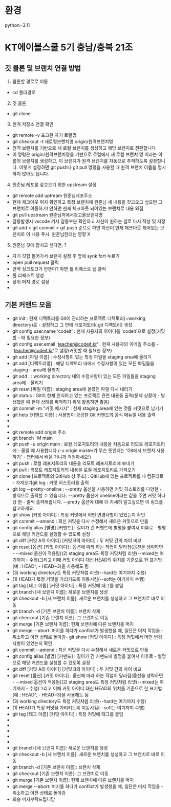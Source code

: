 # 환경
python=3.11

# KT에이블스쿨 5기 충남/충북 21조 
## 깃 클론 및 브랜치 연결 방법
1. 클론할 경로로 이동
- cd 폴더경로

2. 깃 클론 
- git clone 

3. 원격 저장소 연결 확인 
- git remote -v 포크한 자기 로컬명
- git checkout -t 새로컬브랜치명 origin/원격브랜치명
- 원격 브랜치를 기반으로 새 로컬 브랜치를 생성하고 해당 브랜치로 전환합니다
- 이 명령은 origin/원격브랜치명을 기반으로 로컬에서 새 로켤 브랜치 명 이라는 이름의 브랜치를 생성하고, 이 브랜치가 원격 브랜치를 자동으로 추적하도록 설정합니다. 이렇게 설정하면 git push나 git pull 명령을 사용할 때 원격 브랜치 이름을 명시하지 않아도 됩니다.

4. 원준님 레포를 갖고오기 위한 upstream 설정
- git remote add uptream 원준님레포주소
- 현재 체크아웃 위치 확인하고 특정 브랜치에 원준님 새 내용을 갖고오고 싶으면 그 브랜치로 이동하기! 안하면 현재 체크아웃 되어있는 브랜치로 내용 와짐
- git pull upstream 원준님꺼에서갖고올브랜치명
- 갈등발생시 vscode 켜서 갈등부분 확인하고 자신이 원하는 걸로 다시 작성 및 저장
- git add > git commit > git push 순으로 하면 자신이 현재 체크아웃 되어있는 브랜치로 이 내용 푸시. 원준님한테는 영향 X 

5. 원준님 깃에 합치고 싶다면, ? 
- 자기 깃헙 들어가서 브랜치 설정 후 옆에 synk fort 누르기
- open pull request 클릭
- 만약 싱크포크가 안뜬다? 하면 풀 리퀘스트 탭 클릭 
- 풀 리퀘스트 생성
- 상위 머지 경로 설정
- 
## 기본 커맨드 모음
- git init : 현재 디렉토리를 Git이 관리하는 프로젝트 디렉토리(=working directory)로 - 설정하고 그 안에 레포지토리(.git 디렉토리) 생성
- git config user.name 'codeit' : 현재 사용자의 아이디를 'codeit'으로 설정(커밋할 - 때 필요한 정보)
- git config user.email 'teacher@codeit.kr' : 현재 사용자의 이메일 주소를 - 'teacher@codeit.kr'로 설정(커밋할 때 필요한 정보)
- git add [파일 이름] : 수정사항이 있는 특정 파일을 staging area에 올리기
- git add [디렉토리명] : 해당 디렉토리 내에서 수정사항이 있는 모든 파일들을 staging - area에 올리기
- git add . : working directory 내의 수정사항이 있는 모든 파일들을 staging area에 - 올리기
- git reset [파일 이름] : staging area에 올렸던 파일 다시 내리기
- git status : Git이 현재 인식하고 있는 프로젝트 관련 내용들 출력(문제 상황이 - 발생했을 때 현재 상태를 파악하기 위해 활용하면 좋음)
- git commit -m "커밋 메시지" : 현재 staging area에 있는 것들 커밋으로 남기기
- git help [커맨드 이름] : 사용법이 궁금한 Git 커맨드의 공식 메뉴얼 내용 출력
- 
- 
- git remote add origin 주소
- git branch -M main
- git push -u origin main : 로컬 레포지토리의 내용을 처음으로 리모트 레포지토리에 - 올릴 때 사용합니다.(-u origin master가 무슨 뜻인지는 'Git에서 브랜치 사용하기' - 챕터에서 배울 거니까 걱정마세요!)
- git push : 로컬 레포지토리의 내용을 리모트 레포지토리에 보내기
- git pull : 리모트 레포지토리의 내용을 로컬 레포지토리로 가져오기
- git clone [프로젝트의 GitHub 상 주소] : GitHub에 있는 프로젝트를 내 컴퓨터로 - 가져오기git log : 커밋 히스토리를 출력
- git log --pretty=oneline : --pretty 옵션을 사용하면 커밋 히스토리를 다양한 - 방식으로 출력할 수 있습니다. --pretty 옵션에 oneline이라는 값을 주면 커밋 하나당 한 - 줄씩 출력해줍니다. --pretty 옵션에 대해 더 자세히 알고싶으면 이 링크를 참고하세요.
- git show [커밋 아이디] : 특정 커밋에서 어떤 변경사항이 있었는지 확인
- git commit --amend : 최신 커밋을 다시 수정해서 새로운 커밋으로 만듦
- git config alias.[별명] [커맨드] : 길이가 긴 커맨드에 별명을 붙여서 이후로 - 별명으로 해당 커맨드를 실행할 수 있도록 설정
- git diff [커밋 A의 아이디] [커밋 B의 아이디] : 두 커밋 간의 차이 비교
- git reset [옵션] [커밋 아이디] : 옵션에 따라 하는 작업이 달라짐(옵션을 생략하면 - --mixed 옵션이 적용됨)(2) staging area도 특정 커밋처럼 리셋(--mixed는 여기까지 - 수행)그리고 이때 커밋 아이디 대신 HEAD의 위치를 기준으로 한 표기법(예 : HEAD^, - HEAD~3)을 사용해도 됨
- (3) working directory도 특정 커밋처럼 리셋(--hard는 여기까지 수행)
- (1) HEAD가 특정 커밋을 가리키도록 이동시킴(--soft는 여기까지 수행)
- git tag [태그 이름] [커밋 아이디] : 특정 커밋에 태그를 붙임
- git branch [새 브랜치 이름]: 새로운 브랜치를 생성
- git checkout -b [새 브랜치 이름]: 새로운 브랜치를 생성하고 그 브랜치로 바로 이동
- git branch -d [기존 브랜치 이름]: 브랜치 삭제
- git checkout [기존 브랜치 이름]: 그 브랜치로 이동
- git merge [기존 브랜치 이름]: 현재 브랜치에 다른 브랜치를 머지
- git merge --abort: 머지를 하다가 conflict가 발생했을 때, 일단은 머지 작업을 - 취소하고 이전 상태로 돌아감- git show [커밋 아이디] : 특정 커밋에서 어떤 변경사항이 있었는지 확인
- git commit --amend : 최신 커밋을 다시 수정해서 새로운 커밋으로 만듦
- git config alias.[별명] [커맨드] : 길이가 긴 커맨드에 별명을 붙여서 이후로 - 별명으로 해당 커맨드를 실행할 수 있도록 설정
- git diff [커밋 A의 아이디] [커밋 B의 아이디] : 두 커밋 간의 차이 비교
- git reset [옵션] [커밋 아이디] : 옵션에 따라 하는 작업이 달라짐(옵션을 생략하면 - --mixed 옵션이 적용됨)(2) staging area도 특정 커밋처럼 리셋(--mixed는 여기까지 - 수행)그리고 이때 커밋 아이디 대신 HEAD의 위치를 기준으로 한 표기법(예 : HEAD^, - HEAD~3)을 사용해도 됨
- (3) working directory도 특정 커밋처럼 리셋(--hard는 여기까지 수행)
- (1) HEAD가 특정 커밋을 가리키도록 이동시킴(--soft는 여기까지 수행)
- git tag [태그 이름] [커밋 아이디] : 특정 커밋에 태그를 붙임
- 
- 
- 
- 
- 
- git branch [새 브랜치 이름]: 새로운 브랜치를 생성
- git checkout -b [새 브랜치 이름]: 새로운 브랜치를 생성하고 그 브랜치로 바로 이동
- git branch -d [기존 브랜치 이름]: 브랜치 삭제
- git checkout [기존 브랜치 이름]: 그 브랜치로 이동
- git merge [기존 브랜치 이름]: 현재 브랜치에 다른 브랜치를 머지
- git merge --abort: 머지를 하다가 conflict가 발생했을 때, 일단은 머지 작업을 - 취소하고 이전 상태로 돌아감
- 희승 머지부탁드립니당

